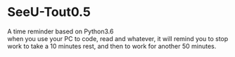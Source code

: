 # SeeU-Tout0.5
A time reminder based on Python3.6<br />
when you use your PC to code, read and whatever, it will remind you to stop work to take a 10 minutes rest, and then to work for another 50 minutes.  
